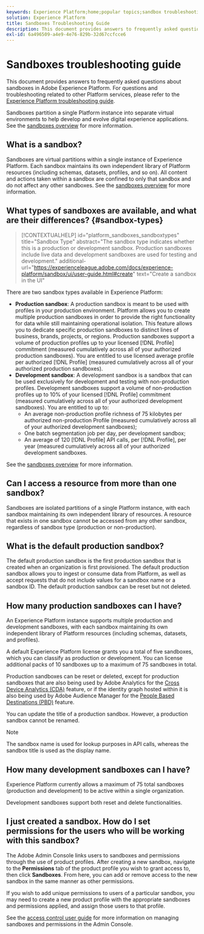 ```yaml
---
keywords: Experience Platform;home;popular topics;sandbox troubleshooting
solution: Experience Platform
title: Sandboxes Troubleshooting Guide
description: This document provides answers to frequently asked questions about sandboxes in Adobe Experience Platform.
exl-id: 6a496509-a4e9-4e76-829b-32d67ccfcce6
---
```

# Sandboxes troubleshooting guide

This document provides answers to frequently asked questions about sandboxes in Adobe Experience Platform. For questions and troubleshooting related to other Platform services, please refer to the [Experience Platform troubleshooting guide](../landing/troubleshooting.md).

Sandboxes partition a single Platform instance into separate virtual environments to help develop and evolve digital experience applications. See the [sandboxes overview](home.md) for more information.

## What is a sandbox?

Sandboxes are virtual partitions within a single instance of Experience Platform. Each sandbox maintains its own independent library of Platform resources (including schemas, datasets, profiles, and so on). All content and actions taken within a sandbox are confined to only that sandbox and do not affect any other sandboxes. See the [sandboxes overview](home.md) for more information.

## What types of sandboxes are available, and what are their differences? {#sandbox-types}

>[!CONTEXTUALHELP]
>id="platform_sandboxes_sandboxtypes"
>title="Sandbox Type"
>abstract="The sandbox type indicates whether this is a production or development sandbox. Production sandboxes include live data and development sandboxes are used for testing and development."
>additional-url="https://experienceleague.adobe.com/docs/experience-platform/sandbox/ui/user-guide.html#create" text="Create a sandbox in the UI"

There are two sandbox types available in Experience Platform:

* **Production sandbox**: A production sandbox is meant to be used with profiles in your production environment. Platform allows you to create multiple production sandboxes in order to provide the right functionality for data while still maintaining operational isolation. This feature allows you to dedicate specific production sandboxes to distinct lines of business, brands, projects, or regions. Production sandboxes support a volume of production profiles up to your licensed [!DNL Profile] commitment (measured cumulatively across all of your authorized production sandboxes). You are entitled to use licensed average profile per authorized [!DNL Profile] (measured cumulatively across all of your authorized production sandboxes).
* **Development sandbox**: A development sandbox is a sandbox that can be used exclusively for development and testing with non-production profiles. Development sandboxes support a volume of non-production profiles up to 10% of your licensed [!DNL Profile] commitment (measured cumulatively across all of your authorized development sandboxes). You are entitled to up to:
  * An average non-production profile richness of 75 kilobytes per authorized non-production Profile (measured cumulatively across all of your authorized development sandboxes);
  * One batch segmentation job per day, per development sandbox;
  * An average of 120 [!DNL Profile] API calls, per [!DNL Profile], per year (measured cumulatively across all of your authorized development sandboxes.

See the [sandboxes overview](./home.md) for more information.

## Can I access a resource from more than one sandbox?

Sandboxes are isolated partitions of a single Platform instance, with each sandbox maintaining its own independent library of resources. A resource that exists in one sandbox cannot be accessed from any other sandbox, regardless of sandbox type (production or non-production).

## What is the default production sandbox?

The default production sandbox is the first production sandbox that is created when an organization is first provisioned. The default production sandbox allows you to ingest or consume data from Platform, as well as accept requests that do not include values for a sandbox name or a sandbox ID. The default production sandbox can be reset but not deleted.

## How many production sandboxes can I have?

An Experience Platform instance supports multiple production and development sandboxes, with each sandbox maintaining its own independent library of Platform resources (including schemas, datasets, and profiles).

A default Experience Platform license grants you a total of five sandboxes, which you can classify as production or development. You can license additional packs of 10 sandboxes up to a maximum of 75 sandboxes in total.

Production sandboxes can be reset or deleted, except for production sandboxes that are also being used by Adobe Analytics for the [Cross Device Analytics (CDA)](https://experienceleague.adobe.com/docs/analytics/components/cda/overview.html) feature, or if the identity graph hosted within it is also being used by Adobe Audience Manager for the [People Based Destinations (PBD)](https://experienceleague.adobe.com/docs/audience-manager/user-guide/features/destinations/people-based/people-based-destinations-overview.html) feature.

You can update the title of a production sandbox. However, a production sandbox cannot be renamed.

>[!NOTE]
>
>The sandbox name is used for lookup purposes in API calls, whereas the sandbox title is used as the display name.

## How many development sandboxes can I have?

Experience Platform currently allows a maximum of 75 total sandboxes (production and development) to be active within a single organization.

Development sandboxes support both reset and delete functionalities.

## I just created a sandbox. How do I set permissions for the users who will be working with this sandbox?

The Adobe Admin Console links users to sandboxes and permissions through the use of product profiles. After creating a new sandbox, navigate to the **Permissions** tab of the product profile you wish to grant access to, then click **Sandboxes**. From here, you can add or remove access to the new sandbox in the same manner as other permissions.

If you wish to add unique permissions to users of a particular sandbox, you may need to create a new product profile with the appropriate sandboxes and permissions applied, and assign those users to that profile.

See the [access control user guide](../access-control/ui/overview.md) for more information on managing sandboxes and permissions in the Admin Console.

